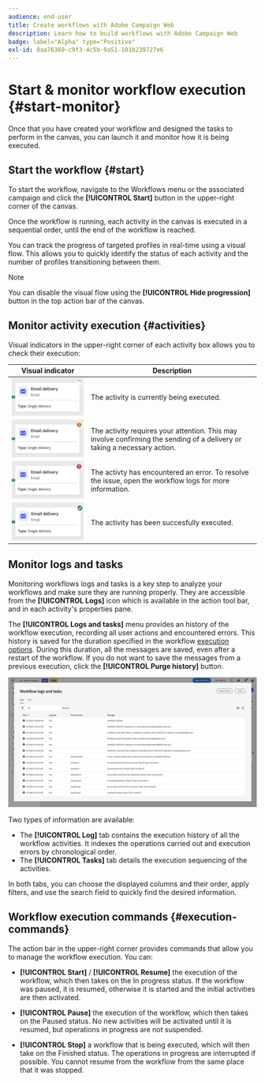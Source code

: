 ```yaml
---
audience: end-user
title: Create workflows with Adobe Campaign Web
description: Learn how to build workflows with Adobe Campaign Web
badge: label="Alpha" type="Positive"
exl-id: 8aa76369-c9f3-4c5b-9a51-101b239727e6
---
```

# Start & monitor workflow execution {#start-monitor}

Once that you have created your workflow and designed the tasks to perform in the canvas, you can launch it and monitor how it is being executed. 

## Start the workflow {#start}

To start the workflow, navigate to the Workflows menu or the associated campaign and click the **[!UICONTROL Start]** button in the upper-right corner of the canvas.

Once the workflow is running, each activity in the canvas is executed in a sequential order, until the end of the workflow is reached.

You can track the progress of targeted profiles in real-time using a visual flow. This allows you to quickly identify the status of each activity and the number of profiles transitioning between them.

>[!NOTE]
>
>You can disable the visual flow using the **[!UICONTROL Hide progression]** button in the top action bar of the canvas.

## Monitor activity execution {#activities}

Visual indicators in the upper-right corner of each activity box allows you to check their execution:

|Visual indicator | Description | 
|-----|------------|
|![](assets/activity-status-pending.png) | The activity is currently being executed. |
|![](assets/activity-status-orange.png)| The activity requires your attention. This may involve confirming the sending of a delivery or taking a necessary action. |
|![](assets/activity-status-red.png)| The activty has encountered an error. To resolve the issue, open the workflow logs for more information.|
|![](assets/activity-status-green.png)| The activity has been succesfully executed. | 

## Monitor logs and tasks

Monitoring workflows logs and tasks is a key step to analyze your workflows and make sure they are running properly. They are accessible from the **[!UICONTROL Logs]** icon which is available in the action tool bar, and in each activity's properties pane.

The **[!UICONTROL Logs and tasks]** menu provides an history of the workflow execution, recording all user actions and encountered errors. This history is saved for the duration specified in the workflow [execution options](workflow-settings.md). During this duration, all the messages are saved, even after a restart of the workflow. If you do not want to save the messages from a previous execution, click the **[!UICONTROL Purge history]** button.

![](assets/workflow-logs.png)

Two types of information are available:

* The **[!UICONTROL Log]** tab contains the execution history of all the workflow activities. It indexes the operations carried out and execution errors by chronological order.
* The **[!UICONTROL Tasks]** tab details the execution sequencing of the activities. 

In both tabs, you can choose the displayed columns and their order, apply filters, and use the search field to quickly find the desired information.

## Workflow execution commands {#execution-commands}

The action bar in the upper-right corner provides commands that allow you to manage the workflow execution. You can:

* **[!UICONTROL Start]** / **[!UICONTROL Resume]** the execution of the  workflow, which then takes on the In progress status. If the workflow was paused, it is resumed, otherwise it is started and the initial activities are then activated.

* **[!UICONTROL Pause]** the execution of the workflow, which then takes on the Paused status. No new activities will be activated until it is resumed, but operations in progress are not suspended.

* **[!UICONTROL Stop]** a workflow that is being executed, which will then take on the Finished status. The operations in progress are interrupted if possible. You cannot resume from the workflow from the same place that it was stopped.
